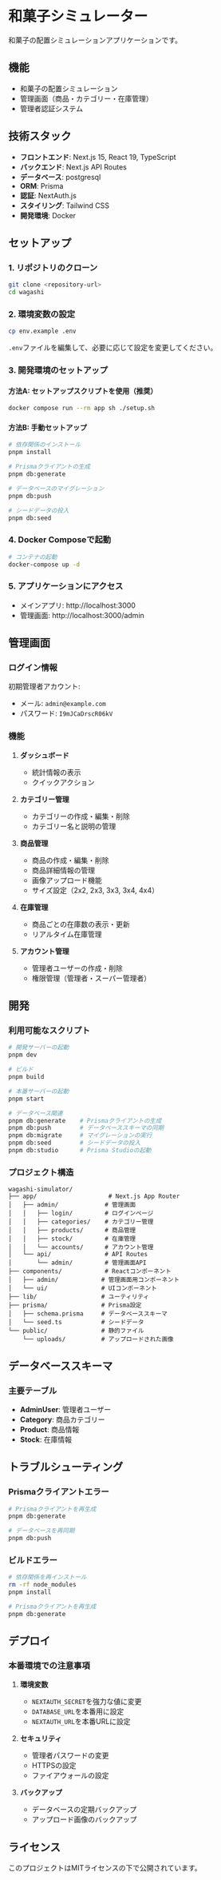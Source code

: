 # 和菓子シミュレーター

和菓子の配置シミュレーションアプリケーションです。

## 機能

- 和菓子の配置シミュレーション
- 管理画面（商品・カテゴリー・在庫管理）
- 管理者認証システム

## 技術スタック

- **フロントエンド**: Next.js 15, React 19, TypeScript
- **バックエンド**: Next.js API Routes
- **データベース**: postgresql
- **ORM**: Prisma
- **認証**: NextAuth.js
- **スタイリング**: Tailwind CSS
- **開発環境**: Docker

## セットアップ

### 1. リポジトリのクローン

```bash
git clone <repository-url>
cd wagashi
```

### 2. 環境変数の設定

```bash
cp env.example .env
```

`.env`ファイルを編集して、必要に応じて設定を変更してください。

### 3. 開発環境のセットアップ

#### 方法A: セットアップスクリプトを使用（推奨）

```bash
docker compose run --rm app sh ./setup.sh
```

#### 方法B: 手動セットアップ

```bash
# 依存関係のインストール
pnpm install

# Prismaクライアントの生成
pnpm db:generate

# データベースのマイグレーション
pnpm db:push

# シードデータの投入
pnpm db:seed
```

### 4. Docker Composeで起動

```bash
# コンテナの起動
docker-compose up -d
```

### 5. アプリケーションにアクセス

- メインアプリ: http://localhost:3000
- 管理画面: http://localhost:3000/admin

## 管理画面

### ログイン情報

初期管理者アカウント:
- メール: `admin@example.com`
- パスワード: `I9mJCaDrscR06kV`

### 機能

1. **ダッシュボード**
   - 統計情報の表示
   - クイックアクション

2. **カテゴリー管理**
   - カテゴリーの作成・編集・削除
   - カテゴリー名と説明の管理

3. **商品管理**
   - 商品の作成・編集・削除
   - 商品詳細情報の管理
   - 画像アップロード機能
   - サイズ設定（2x2, 2x3, 3x3, 3x4, 4x4）

4. **在庫管理**
   - 商品ごとの在庫数の表示・更新
   - リアルタイム在庫管理

5. **アカウント管理**
   - 管理者ユーザーの作成・削除
   - 権限管理（管理者・スーパー管理者）

## 開発

### 利用可能なスクリプト

```bash
# 開発サーバーの起動
pnpm dev

# ビルド
pnpm build

# 本番サーバーの起動
pnpm start

# データベース関連
pnpm db:generate    # Prismaクライアントの生成
pnpm db:push        # データベーススキーマの同期
pnpm db:migrate     # マイグレーションの実行
pnpm db:seed        # シードデータの投入
pnpm db:studio      # Prisma Studioの起動
```

### プロジェクト構造

```
wagashi-simulator/
├── app/                    # Next.js App Router
│   ├── admin/             # 管理画面
│   │   ├── login/         # ログインページ
│   │   ├── categories/    # カテゴリー管理
│   │   ├── products/      # 商品管理
│   │   ├── stock/         # 在庫管理
│   │   └── accounts/      # アカウント管理
│   └── api/               # API Routes
│       └── admin/         # 管理画面API
├── components/            # Reactコンポーネント
│   ├── admin/            # 管理画面用コンポーネント
│   └── ui/               # UIコンポーネント
├── lib/                  # ユーティリティ
├── prisma/               # Prisma設定
│   ├── schema.prisma     # データベーススキーマ
│   └── seed.ts           # シードデータ
└── public/               # 静的ファイル
    └── uploads/          # アップロードされた画像
```

## データベーススキーマ

### 主要テーブル

- **AdminUser**: 管理者ユーザー
- **Category**: 商品カテゴリー
- **Product**: 商品情報
- **Stock**: 在庫情報

## トラブルシューティング

### Prismaクライアントエラー

```bash
# Prismaクライアントを再生成
pnpm db:generate

# データベースを再同期
pnpm db:push
```

### ビルドエラー

```bash
# 依存関係を再インストール
rm -rf node_modules
pnpm install

# Prismaクライアントを再生成
pnpm db:generate
```

## デプロイ

### 本番環境での注意事項

1. **環境変数**
   - `NEXTAUTH_SECRET`を強力な値に変更
   - `DATABASE_URL`を本番用に設定
   - `NEXTAUTH_URL`を本番URLに設定

2. **セキュリティ**
   - 管理者パスワードの変更
   - HTTPSの設定
   - ファイアウォールの設定

3. **バックアップ**
   - データベースの定期バックアップ
   - アップロード画像のバックアップ

## ライセンス

このプロジェクトはMITライセンスの下で公開されています。
